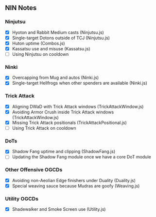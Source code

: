 ## NIN Notes

### Ninjutsu
- [x] Hyoton and Rabbit Medium casts (Ninjutsu.js)
- [x] Single-target Dotons outside of TCJ (Ninjutsu.js)
- [x] Huton uptime (Combos.js)
- [x] Kassatsu use and misuse (Kassatsu.js)
- [ ] Using Ninjutsu on cooldown

### Ninki
- [x] Overcapping from Mug and autos (Ninki.js)
- [x] Single-target Hellfrogs when other spenders are available (Ninki.js)

### Trick Attack
- [x] Aligning DWaD with Trick Attack windows (TrickAttackWindow.js)
- [x] Avoiding Armor Crush inside Trick Attack windows (TrickAttackWindow.js)
- [x] Missing Trick Attack positionals (TrickAttackPositional.js)
- [ ] Using Trick Attack on cooldown

### DoTs
- [x] Shadow Fang uptime and clipping (ShadowFang.js)
- [ ] Updating the Shadow Fang module once we have a core DoT module

### Other Offensive OGCDs
- [x] Avoiding non-Aeolian Edge finishers under Duality (Duality.js)
- [x] Special weaving sauce because Mudras are goofy (Weaving.js)

### Utility OGCDs
- [x] Shadewalker and Smoke Screen use (Utility.js)
